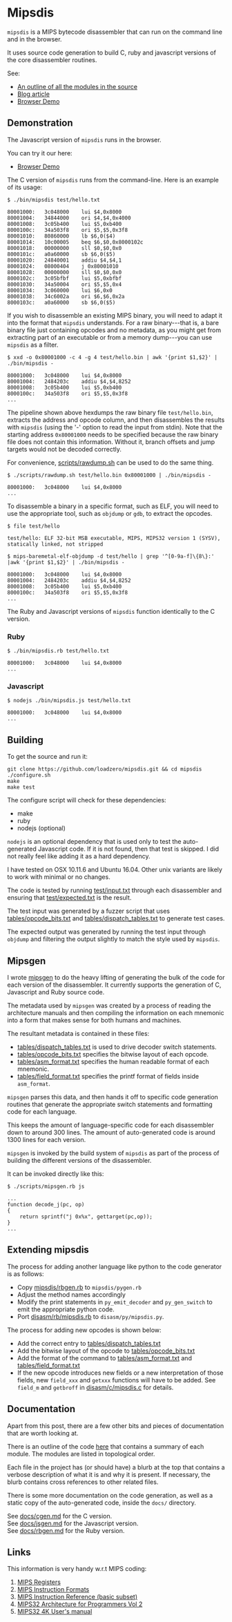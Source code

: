 # Mipsdis

`mipsdis` is a MIPS bytecode disassembler that can run on the command line and
in the browser.

It uses source code generation to build C, ruby and javascript
versions of the core disassembler routines.

See:

* [An outline of all the modules in the source](outline.md)
* [Blog article](http://blog.loadzero.com/blog/announcing-mipsdis/)  
* [Browser Demo](http://blog.loadzero.com/demo/mipsdis/demo.html)

## Demonstration

The Javascript version of `mipsdis` runs in the browser.

You can try it our here:

* [Browser Demo](http://blog.loadzero.com/demo/mipsdis/demo.html)

The C version of `mipsdis` runs from the command-line. Here is an example of
its usage:

    $ ./bin/mipsdis test/hello.txt

    80001000:	3c048000	lui $4,0x8000
    80001004:	34844000	ori $4,$4,0x4000
    80001008:	3c05b400	lui $5,0xb400
    8000100c:	34a503f8	ori $5,$5,0x3f8
    80001010:	80860000	lb $6,0($4)
    80001014:	10c00005	beq $6,$0,0x8000102c
    80001018:	00000000	sll $0,$0,0x0
    8000101c:	a0a60000	sb $6,0($5)
    80001020:	24840001	addiu $4,$4,1
    80001024:	08000404	j 0x80001010
    80001028:	00000000	sll $0,$0,0x0
    8000102c:	3c05bfbf	lui $5,0xbfbf
    80001030:	34a50004	ori $5,$5,0x4
    80001034:	3c060000	lui $6,0x0
    80001038:	34c6002a	ori $6,$6,0x2a
    8000103c:	a0a60000	sb $6,0($5)

If you wish to disassemble an existing MIPS binary, you will need to adapt it
into the format that `mipsdis` understands. For a raw binary---that is, a bare
binary file just containing opcodes and no metadata, as you might get from
extracting part of an executable or from a memory dump---you can use `mipsdis`
as a filter.

    $ xxd -o 0x80001000 -c 4 -g 4 test/hello.bin | awk '{print $1,$2}' | ./bin/mipsdis -

    80001000:	3c048000	lui $4,0x8000
    80001004:	2484203c	addiu $4,$4,8252
    80001008:	3c05b400	lui $5,0xb400
    8000100c:	34a503f8	ori $5,$5,0x3f8
    ...

The pipeline shown above hexdumps the raw binary file `test/hello.bin`,
extracts the address and opcode column, and then disassembles the results with
`mipsdis` (using the '-' option to read the input from stdin). Note that the
starting address `0x80001000` needs to be specified because the raw binary file
does not contain this information. Without it, branch offsets and jump targets
would not be decoded correctly.

For convenience, [scripts/rawdump.sh](scripts/rawdump.sh) can be used to do the
same thing.

    $ ./scripts/rawdump.sh test/hello.bin 0x80001000 | ./bin/mipsdis -

    80001000:	3c048000	lui $4,0x8000
    ...

To disassemble a binary in a specific format, such as ELF, you will need to use
the appropriate tool, such as `objdump` or `gdb`, to extract the opcodes.

    $ file test/hello

    test/hello: ELF 32-bit MSB executable, MIPS, MIPS32 version 1 (SYSV), statically linked, not stripped

    $ mips-baremetal-elf-objdump -d test/hello | grep '^[0-9a-f]\{8\}:' |awk '{print $1,$2}' | ./bin/mipsdis -

    80001000:	3c048000	lui $4,0x8000
    80001004:	2484203c	addiu $4,$4,8252
    80001008:	3c05b400	lui $5,0xb400
    8000100c:	34a503f8	ori $5,$5,0x3f8
    ...

The Ruby and Javascript versions of `mipsdis` function identically to the C
version.

### Ruby

    $ ./bin/mipsdis.rb test/hello.txt

    80001000:	3c048000	lui $4,0x8000
    ...

### Javascript

    $ nodejs ./bin/mipsdis.js test/hello.txt

    80001000:	3c048000	lui $4,0x8000
    ...

## Building

To get the source and run it:

    git clone https://github.com/loadzero/mipsdis.git && cd mipsdis
    ./configure.sh
    make
    make test

The configure script will check for these dependencies:

- make
- ruby
- nodejs (optional)

`nodejs` is an optional dependency that is used only to test the auto-generated
Javascript code. If it is not found, then that test is skipped. I did not
really feel like adding it as a hard dependency.

I have tested on OSX 10.11.6 and Ubuntu 16.04. Other unix variants are likely
to work with minimal or no changes.

The code is tested by running [test/input.txt](test/input_small.txt) through
each disassembler and ensuring that
[test/expected.txt](test/expected_small.txt) is the result.

The test input was generated by a fuzzer script that uses
[tables/opcode_bits.txt](tables/opcode_bits.txt) and
[tables/dispatch_tables.txt](tables/dispatch_tables.txt)
to generate test cases.

The expected output was generated by running the test input through `objdump`
and filtering the output slightly to match the style used by `mipsdis`.

## Mipsgen

I wrote [mipsgen](scripts/mipsgen.rb) to do the heavy lifting of generating the
bulk of the code for each version of the disassembler. It currently supports
the generation of C, Javascript and Ruby source code.

The metadata used by `mipsgen` was created by a process of reading the
architecture manuals and then compiling the information on each mnemonic into a
form that makes sense for both humans and machines.

The resultant metadata is contained in these files:

* [tables/dispatch_tables.txt](tables/dispatch_tables.txt) is used to drive
decoder switch statements.  
* [tables/opcode_bits.txt](tables/opcode_bits.txt) specifies the bitwise layout
of each opcode.  
* [tables/asm_format.txt](tables/asm_format.txt) specifies the human readable
format of each mnemonic.  
* [tables/field_format.txt](tables/field_format.txt) specifies the printf format
of fields inside `asm_format`.  

`mipsgen` parses this data, and then hands it off to specific code generation
routines that generate the appropriate switch statements and formatting code
for each language.

This keeps the amount of language-specific code for each disassembler down to
around 300 lines. The amount of auto-generated code is around 1300 lines for
each version.

`mipsgen` is invoked by the build system of `mipsdis` as part of the process of
building the different versions of the disassembler.

It can be invoked directly like this:

    $ ./scripts/mipsgen.rb js

    ...
    function decode_j(pc, op)
    {
        return sprintf("j 0x%x", gettarget(pc,op));
    }
    ...

## Extending mipsdis

The process for adding another language like python to the code generator is as
follows:

- Copy [mipsdis/rbgen.rb](mipsdis/rbgen.rb) to `mipsdis/pygen.rb`
- Adjust the method names accordingly
- Modify the print statements in `py_emit_decoder` and `py_gen_switch` to emit
  the appropriate python code.
- Port [disasm/rb/mipsdis.rb](disasm/rb/mipsdisb.rb) to `disasm/py/mipsdis.py`.

The process for adding new opcodes is shown below:

- Add the correct entry to
  [tables/dispatch_tables.txt](tables/dispatch_tables.txt)
- Add the bitwise layout of the opcode to
  [tables/opcode_bits.txt](tables/opcode_bits.txt)
- Add the format of the command to
  [tables/asm_format.txt](tables/asm_format.txt) and
  [tables/field_format.txt](tables/field_format.txt)
- If the new opcode introduces new fields or a new interpretation of those
  fields, new `field_xxx` and `getxxx` functions will have to be added. See
  `field_m` and `getbroff` in [disasm/c/mipsdis.c](disasm/c/mipsdis.c) for
  details.

## Documentation

Apart from this post, there are a few other bits and pieces of documentation that are worth looking at.

There is an outline of the code [here](outline.md) that contains a summary of
each module. The modules are listed in topological order.

Each file in the project has (or should have) a blurb at the top that contains
a verbose description of what it is and why it is present. If necessary, the
blurb contains cross references to other related files.

There is some more documentation on the code generation, as well as a static
copy of the auto-generated code, inside the `docs/` directory.

See [docs/cgen.md](docs/cgen.md) for the C version.  
See [docs/jsgen.md](docs/jsgen.md) for the Javascript version.  
See [docs/rbgen.md](docs/rbgen.md) for the Ruby version.  

## Links

This information is very handy w.r.t MIPS coding:

1. [MIPS Registers](http://www.cs.uwm.edu/classes/cs315/Bacon/Lecture/HTML/ch05s03.html)
2. [MIPS Instruction Formats](https://en.wikibooks.org/wiki/MIPS_Assembly/Instruction_Formats)
3. [MIPS Instruction Reference (basic subset)](http://www.mrc.uidaho.edu/mrc/people/jff/digital/MIPSir.html)
4. [MIPS32 Architecture for Programmers Vol 2](http://www.cs.cornell.edu/courses/cs3410/2015sp/MIPS_Vol2.pdf)
5. [MIPS32 4K User's manual](https://imagination-technologies-cloudfront-assets.s3.amazonaws.com/documentation/MD00016-2B-4K-SUM-01.18.pdf)
